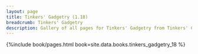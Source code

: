 ```yaml
---
layout: page
title: Tinkers' Gadgetry (1.18)
breadcrumb: Tinkers' Gadgetry
description: Gallery of all pages for Tinkers' Gadgetry from Tinkers' Construct in Minecraft 1.18.2.
---
```


{%include book/pages.html book=site.data.books.tinkers_gadgetry_18 %}